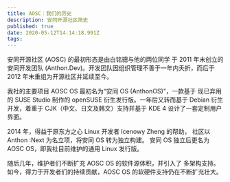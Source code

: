 ```yaml
---
title: AOSC：我们的历史
description: 安同开源社区简史
published: true
date: 2020-05-12T14:14:18.991Z
tags: 
---
```


安同开源社区 (AOSC) 的最初形态是由白铭骢与他的两位同学 于 2011 年末创立的安同开发团队 (Anthon.Dev)。开发团队因组织管理不善于一年内夭折，而后于 2012 年末重组为开源社区并延续至今。

我社的主要项目 AOSC OS 最初名为“安同 OS (AnthonOS)”，一款基于 现已弃用的 SUSE Studio 制作的 openSUSE 衍生发行版。一年后又转而基于 Debian 衍生开发，着重于 CJK（中文、日文及韩文）支持并基于 KDE 4 设计了一套定制用户界面。

2014 年，得益于原东方之心 Linux 开发者 Icenowy Zheng 的帮助， 社区以 Anthon :Next 为名立项，将安同 OS 转为独立构建。 安同 OS 独立后更名为 AOSC OS，即我社目前维护的通用 Linux 发行版。

随后几年，维护者们不断扩充 AOSC OS 的软件源体积，并引入了 多架构支持。如今，得力于开发者们的持续贡献，AOSC OS 的软硬件支持仍在不断扩充壮大。 